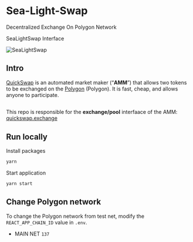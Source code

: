 # Sea-Light-Swap
Decentralized Exchange On Polygon Network

SeaLightSwap Interface 

![SeaLightSwap](https://sealightswap.org/images/Swaps.png)

## Intro

[QuickSwap](https://quickswap.exchange/) is an automated market maker (“**AMM**”) that allows two tokens to be exchanged on the [Polygon](https://www.polygon.technology) (Polygon). It is fast, cheap, and allows anyone to participate.

##

This repo is responsible for the **exchange/pool** interfaace of the AMM: [quickswap.exchange](https://quickswap.exchange/)

## Run locally

Install packages

```js
yarn
```

Start application

```js
yarn start
```

## Change Polygon network

To change the Polygon network from test net, modify the `REACT_APP_CHAIN_ID` value in `.env`.

- MAIN NET `137`
